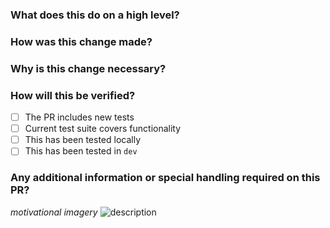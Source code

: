 ### What does this do on a high level?


### How was this change made?


### Why is this change necessary?

<!-- This is a requirement of ticket [ticket_number](ticket_link).  -->


### How will this be verified?
- [ ] The PR includes new tests
- [ ] Current test suite covers functionality
- [ ] This has been tested locally
- [ ] This has been tested in `dev`

### Any additional information or special handling required on this PR? 
<!-- - [ ] This requires [configuration changes](link_to_deploy_configs).  -->

_motivational imagery_
![description](url)

